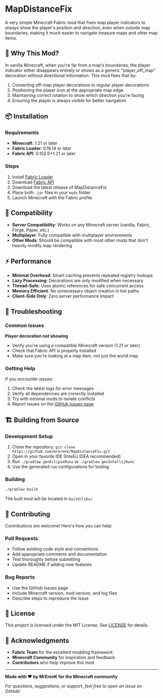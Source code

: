 # MapDistanceFix

A very simple Minecraft Fabric mod that fixes map player indicators to always show the player's position and direction, even when outside map boundaries, making it much easier to navigate treasure maps and other map items.

## 🎯 Why This Mod?

In vanilla Minecraft, when you're far from a map's boundaries, the player indicator either disappears entirely or shows as a generic "player_off_map" decoration without directional information. This mod fixes that by:

1. Converting off-map player decorations to regular player decorations
2. Positioning the player icon at the appropriate map edge
3. Maintaining correct rotation to show which direction you're facing
4. Ensuring the player is always visible for better navigation

## 📦 Installation

### Requirements
- **Minecraft**: 1.21 or later
- **Fabric Loader**: 0.16.14 or later
- **Fabric API**: 0.102.0+1.21 or later

### Steps
1. Install [Fabric Loader](https://fabricmc.net/use/)
2. Download [Fabric API](https://modrinth.com/mod/fabric-api)
3. Download the latest release of MapDistanceFix
4. Place both `.jar` files in your `mods` folder
5. Launch Minecraft with the Fabric profile

## 🔄 Compatibility

- **Server Compatibility**: Works on any Minecraft server (vanilla, Fabric, Forge, Paper, etc.)
- **Multiplayer**: Fully compatible with multiplayer environments
- **Other Mods**: Should be compatible with most other mods that don't heavily modify map rendering

## ⚡ Performance

- **Minimal Overhead**: Smart caching prevents repeated registry lookups
- **Lazy Processing**: Decorations are only modified when necessary
- **Thread-Safe**: Uses atomic references for safe concurrent access
- **Memory Efficient**: No unnecessary object creation in hot paths
- **Client-Side Only**: Zero server performance impact

## 🐛 Troubleshooting

### Common Issues

**Player decoration not showing**
- Verify you're using a compatible Minecraft version (1.21 or later)
- Check that Fabric API is properly installed
- Make sure you're looking at a map item, not just the world map

### Getting Help

If you encounter issues:
1. Check the latest logs for error messages
2. Verify all dependencies are correctly installed
3. Try with minimal mods to isolate conflicts
4. Report issues on the [GitHub Issues page](https://github.com/mrerenk/MapDistanceFix/issues)

## 🏗️ Building from Source

### Development Setup
1. Clone the repository: `git clone https://github.com/mrerenk/MapDistanceFix.git`
2. Open in your favorite IDE (IntelliJ IDEA recommended)
3. Run `./gradlew genEclipseRuns` or `./gradlew genIntellijRuns`
4. Use the generated run configurations for testing

### Building
```bash
./gradlew build
```

The built mod will be located in `build/libs/`

## 🤝 Contributing

Contributions are welcome! Here's how you can help:

### Pull Requests
- Follow existing code style and conventions
- Add appropriate comments and documentation
- Test thoroughly before submitting
- Update README if adding new features

### Bug Reports
- Use the GitHub Issues page
- Include Minecraft version, mod version, and log files
- Describe steps to reproduce the issue

## 📄 License

This project is licensed under the MIT License. See [LICENSE](LICENSE) for details.

## 🙏 Acknowledgments

- **Fabric Team** for the excellent modding framework
- **Minecraft Community** for inspiration and feedback
- **Contributors** who help improve this mod

---

**Made with ❤️ by MrErenK for the Minecraft community**

*For questions, suggestions, or support, feel free to open an issue on GitHub!*
